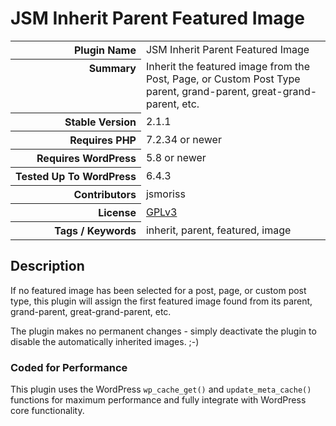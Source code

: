 <h1>JSM Inherit Parent Featured Image</h1>

<table>
<tr><th align="right" valign="top" nowrap>Plugin Name</th><td>JSM Inherit Parent Featured Image</td></tr>
<tr><th align="right" valign="top" nowrap>Summary</th><td>Inherit the featured image from the Post, Page, or Custom Post Type parent, grand-parent, great-grand-parent, etc.</td></tr>
<tr><th align="right" valign="top" nowrap>Stable Version</th><td>2.1.1</td></tr>
<tr><th align="right" valign="top" nowrap>Requires PHP</th><td>7.2.34 or newer</td></tr>
<tr><th align="right" valign="top" nowrap>Requires WordPress</th><td>5.8 or newer</td></tr>
<tr><th align="right" valign="top" nowrap>Tested Up To WordPress</th><td>6.4.3</td></tr>
<tr><th align="right" valign="top" nowrap>Contributors</th><td>jsmoriss</td></tr>
<tr><th align="right" valign="top" nowrap>License</th><td><a href="https://www.gnu.org/licenses/gpl.txt">GPLv3</a></td></tr>
<tr><th align="right" valign="top" nowrap>Tags / Keywords</th><td>inherit, parent, featured, image</td></tr>
</table>

<h2>Description</h2>

<p>If no featured image has been selected for a post, page, or custom post type, this plugin will assign the first featured image found from its parent, grand-parent, great-grand-parent, etc.</p>

<p>The plugin makes no permanent changes - simply deactivate the plugin to disable the automatically inherited images. ;-)</p>

<h3>Coded for Performance</h3>

<p>This plugin uses the WordPress <code>wp_cache_get()</code> and <code>update_meta_cache()</code> functions for maximum performance and fully integrate with WordPress core functionality.</p>

